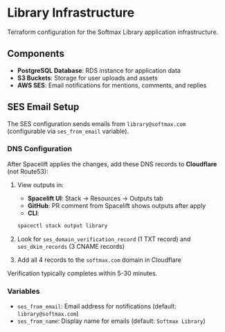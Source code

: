 # Library Infrastructure

Terraform configuration for the Softmax Library application infrastructure.

## Components

- **PostgreSQL Database**: RDS instance for application data
- **S3 Buckets**: Storage for user uploads and assets
- **AWS SES**: Email notifications for mentions, comments, and replies

## SES Email Setup

The SES configuration sends emails from `library@softmax.com` (configurable via `ses_from_email` variable).

### DNS Configuration

After Spacelift applies the changes, add these DNS records to **Cloudflare** (not Route53):

1. View outputs in:

   - **Spacelift UI**: Stack → Resources → Outputs tab
   - **GitHub**: PR comment from Spacelift shows outputs after apply
   - **CLI**:

   ```bash
   spacectl stack output library
   ```

2. Look for `ses_domain_verification_record` (1 TXT record) and `ses_dkim_records` (3 CNAME records)

3. Add all 4 records to the `softmax.com` domain in Cloudflare

Verification typically completes within 5-30 minutes.

### Variables

- `ses_from_email`: Email address for notifications (default: `library@softmax.com`)
- `ses_from_name`: Display name for emails (default: `Softmax Library`)
